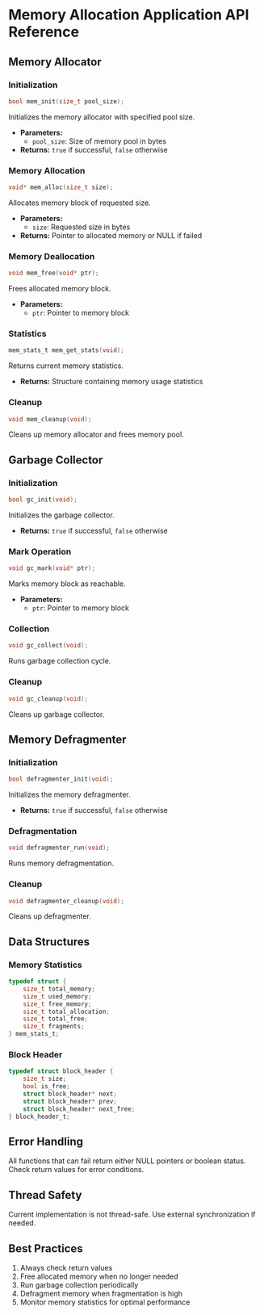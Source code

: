 # Memory Allocation Application API Reference

## Memory Allocator

### Initialization
```c
bool mem_init(size_t pool_size);
```
Initializes the memory allocator with specified pool size.
- **Parameters:** 
  - `pool_size`: Size of memory pool in bytes
- **Returns:** `true` if successful, `false` otherwise

### Memory Allocation
```c
void* mem_alloc(size_t size);
```
Allocates memory block of requested size.
- **Parameters:**
  - `size`: Requested size in bytes
- **Returns:** Pointer to allocated memory or NULL if failed

### Memory Deallocation
```c
void mem_free(void* ptr);
```
Frees allocated memory block.
- **Parameters:**
  - `ptr`: Pointer to memory block

### Statistics
```c
mem_stats_t mem_get_stats(void);
```
Returns current memory statistics.
- **Returns:** Structure containing memory usage statistics

### Cleanup
```c
void mem_cleanup(void);
```
Cleans up memory allocator and frees memory pool.

## Garbage Collector

### Initialization
```c
bool gc_init(void);
```
Initializes the garbage collector.
- **Returns:** `true` if successful, `false` otherwise

### Mark Operation
```c
void gc_mark(void* ptr);
```
Marks memory block as reachable.
- **Parameters:**
  - `ptr`: Pointer to memory block

### Collection
```c
void gc_collect(void);
```
Runs garbage collection cycle.

### Cleanup
```c
void gc_cleanup(void);
```
Cleans up garbage collector.

## Memory Defragmenter

### Initialization
```c
bool defragmenter_init(void);
```
Initializes the memory defragmenter.
- **Returns:** `true` if successful, `false` otherwise

### Defragmentation
```c
void defragmenter_run(void);
```
Runs memory defragmentation.

### Cleanup
```c
void defragmenter_cleanup(void);
```
Cleans up defragmenter.

## Data Structures

### Memory Statistics
```c
typedef struct {
    size_t total_memory;
    size_t used_memory;
    size_t free_memory;
    size_t total_allocation;
    size_t total_free;
    size_t fragments;
} mem_stats_t;
```

### Block Header
```c
typedef struct block_header {
    size_t size;
    bool is_free;
    struct block_header* next;
    struct block_header* prev;
    struct block_header* next_free;
} block_header_t;
```

## Error Handling

All functions that can fail return either NULL pointers or boolean status.
Check return values for error conditions.

## Thread Safety

Current implementation is not thread-safe. Use external synchronization if needed.

## Best Practices

1. Always check return values
2. Free allocated memory when no longer needed
3. Run garbage collection periodically
4. Defragment memory when fragmentation is high
5. Monitor memory statistics for optimal performance
